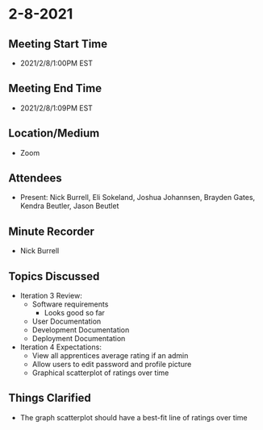 # 2-8-2021

## Meeting Start Time
- 2021/2/8/1:00PM EST

## Meeting End Time
- 2021/2/8/1:09PM EST

## Location/Medium
- Zoom

## Attendees
- Present: Nick Burrell, Eli Sokeland, Joshua Johannsen, Brayden Gates, Kendra Beutler, Jason Beutlet

## Minute Recorder
- Nick Burrell

## Topics Discussed
- Iteration 3 Review:
    - Software requirements
        - Looks good so far
    - User Documentation
    - Development Documentation
    - Deployment Documentation
- Iteration 4 Expectations:
    - View all apprentices average rating if an admin
    - Allow users to edit password and profile picture
    - Graphical scatterplot of ratings over time

## Things Clarified
- The graph scatterplot should have a best-fit line of ratings over time
